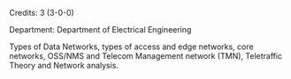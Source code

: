 Credits: 3 (3-0-0)

Department: Department of Electrical Engineering

Types of Data Networks, types of access and edge networks, core networks, OSS/NMS and Telecom Management network (TMN), Teletraffic Theory and Network analysis.